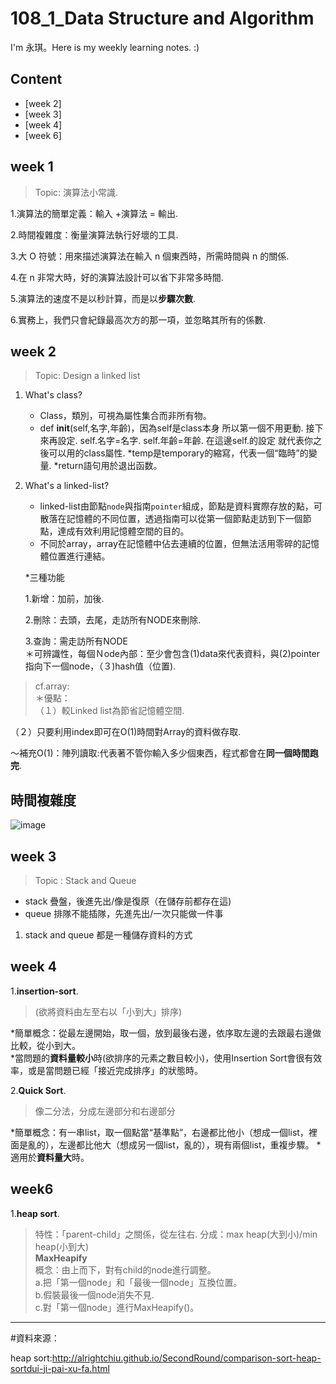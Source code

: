 # 108_1_Data Structure and Algorithm
I'm 永琪。Here is my weekly learning notes. :)
  
## Content
- [week 2] 
- [week 3]
- [week 4]
- [week 6]



## week 1
 > Topic: 演算法小常識. 
 
1.演算法的簡單定義：輸入 +演算法 = 輸出. 

2.時間複雜度：衡量演算法執行好壞的工具. 

3.大 O 符號：用來描述演算法在輸入 n 個東西時，所需時間與 n 的關係. 

4.在 n 非常大時，好的演算法設計可以省下非常多時間. 

5.演算法的速度不是以秒計算，而是以**步驟次數**. 

6.實務上，我們只會紀錄最高次方的那一項，並忽略其所有的係數. 



## week 2
 > Topic: Design a linked list

1. What's class?
    * Class，類別，可視為屬性集合而非所有物。  
    * def __init__(self,名字,年齡)，因為self是class本身 所以第一個不用更動. 
     接下來再設定. 
     self.名字=名字. 
     self.年齡=年齡. 
     在這邊self.的設定 就代表你之後可以用的class屬性. 
     *temp是temporary的縮寫，代表一個“臨時”的變量. 
     *return語句用於退出函数。  
     
     
     

    
    
    
2. What's a linked-list?
   * linked-list由節點`node`與指南`pointer`組成，節點是資料實際存放的點，可散落在記憶體的不同位置，透過指南可以從第一個節點走訪到下一個節點，達成有效利用記憶體空間的目的。
   * 不同於array，array在記憶體中佔去連續的位置，但無法活用零碎的記憶體位置進行連結。  
   
   *三種功能  
   
    1.新增：加前，加後. 
    
    2.刪除：去頭，去尾，走訪所有NODE來刪除. 
    
    3.查詢：需走訪所有NODE  
    ＊可辨識性，每個Ｎode內部：至少會包含(1)data來代表資料，與(2)pointer指向下一個node，（３)hash值（位置). 
    
   
  > cf.array:  
   ＊優點：  
   （１）較Linked list為節省記憶體空間. 
   
   （２）只要利用index即可在O(1)時間對Array的資料做存取. 
   
   ～補充O(1)：陣列讀取:代表著不管你輸入多少個東西，程式都會在**同一個時間跑完**. 
   

## 時間複雜度
![image](https://github.com/hello02923/lai/blob/master/截圖%202019-10-25%20下午1.42.42.png)


## week 3
 > Topic : Stack and Queue
   * stack 疊盤，後進先出/像是復原（在儲存前都存在這)
   * queue 排隊不能插隊，先進先出/一次只能做一件事
1. stack and queue 都是一種儲存資料的方式
  
  
## week 4
1.**insertion-sort**. 
>(欲將資料由左至右以「小到大」排序)

*簡單概念：從最左邊開始，取一個，放到最後右邊，依序取左邊的去跟最右邊做比較，從小到大。  
*當問題的**資料量較小**時(欲排序的元素之數目較小)，使用Insertion Sort會很有效率，或是當問題已經「接近完成排序」的狀態時。


2.**Quick Sort**. 
>像二分法，分成左邊部分和右邊部分

*簡單概念：有一串list，取一個點當“基準點”，右邊都比他小（想成一個list，裡面是亂的），左邊都比他大（想成另一個list，亂的），現有兩個list，重複步驟。
*適用於**資料量大**時。




## week6  

1.**heap sort**. 
> 特性：「parent-child」之關係，從左往右. 
> 分成：max heap(大到小)/min heap(小到大)  
  **MaxHeapify**  
> 概念：由上而下，對有child的node進行調整。  
a.把「第一個node」和「最後一個node」互換位置。    
b.假裝最後一個node消失不見.   
c.對「第一個node」進行MaxHeapify()。    


**********************************************************
#資料來源：

heap sort:http://alrightchiu.github.io/SecondRound/comparison-sort-heap-sortdui-ji-pai-xu-fa.html



